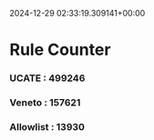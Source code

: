 2024-12-29 02:33:19.309141+00:00
# Rule Counter 
 ### UCATE : 499246

 ### Veneto : 157621

 ### Allowlist : 13930